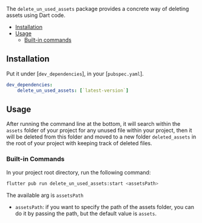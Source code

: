 The `delete_un_used_assets` package provides a concrete way of deleting assets using
Dart code.

- [Installation](#installation)
- [Usage](#usage)
  - [Built-in commands](#built-in-commands)

## Installation

Put it under [`dev_dependencies`], in your [`pubspec.yaml`].

```yaml
dev_dependencies:
    delete_un_used_assets: [`latest-version`]
```

## Usage
After running the command line at the bottom, it will search within the `assets` folder of your project
for any unused file within your project, then it will be deleted from this folder and moved to
a new folder `deleted_assets` in the root of your project with keeping track of deleted files.


### Built-in Commands

In your project root directory, run the following command:

```bash
flutter pub run delete_un_used_assets:start <assetsPath>
```

The available arg is `assetsPath`

- `assetsPath`: if you want to specify the path of the assets folder, you can do it by passing the path,
but the default value is `assets`.
